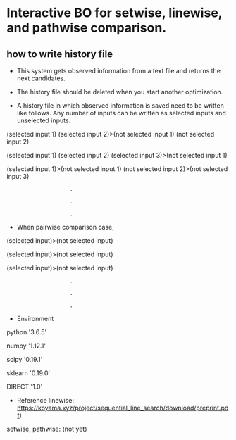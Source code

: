 # Interactive BO for setwise, linewise, and pathwise comparison.
## how to write history file 

* This system gets observed information from a text file and returns the next candidates.
* The history file should be deleted when you start another optimization.

* A history file in which observed information is saved need to be written like follows. Any number of inputs can be written as selected inputs and unselected inputs.

(selected input 1) (selected input 2)>(not selected input 1) (not selected input 2)

(selected input 1) (selected input 2) (selected input 3)>(not selected input 1)

(selected input 1)>(not selected input 1) (not selected input 2)>(not selected input 3)

                        .
  
                        . 
 
                        .  

   
* When pairwise comparison case, 

(selected input)>(not selected input)

(selected input)>(not selected input)

(selected input)>(not selected input)

                        .  

                        .  

                        .  


* Environment

python '3.6.5'

numpy '1.12.1'

scipy '0.19.1'

sklearn '0.19.0'

DIRECT '1.0'

* Reference 
linewise: https://koyama.xyz/project/sequential_line_search/download/preprint.pdf)

setwise, pathwise: (not yet)
